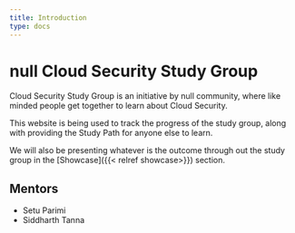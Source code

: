 ```yaml
---
title: Introduction
type: docs
---
```


# null <b>Cloud Security Study Group</b>    

Cloud Security Study Group is an initiative by null community, where like minded people get together to learn about Cloud Security.

This website is being used to track the progress of the study group, along with providing the Study Path for anyone else to learn.

We will also be presenting whatever is the outcome through out the study group in the [Showcase]({{< relref showcase>}}) section.

## Mentors
* Setu Parimi
* Siddharth Tanna

